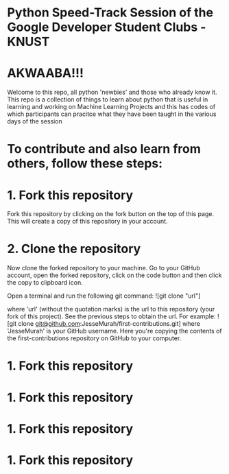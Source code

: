 # Python Speed-Track Session of the Google Developer Student Clubs - KNUST
# AKWAABA!!!
Welcome to this repo, all python 'newbies' and those who already know it.
This repo is a collection of things to learn about python that is useful in learning and working on Machine Learning Projects and this has codes of which participants can pracitce what they have been taught in the various days of the session

# To contribute and also learn from others, follow these steps:

# 1. Fork this repository
Fork this repository by clicking on the fork button on the top of this page. This will create a copy of this repository in your account.

# 2. Clone the repository
Now clone the forked repository to your machine. Go to your GitHub account, open the forked repository, click on the code button and then click the copy to clipboard icon.

Open a terminal and run the following git command:
![git clone "url"]

where 'url' (without the quotation marks) is the url to this repository (your fork of this project). See the previous steps to obtain the url.
For example:
![git clone git@github.com:JesseMurah/first-contributions.git]
where 'JesseMurah' is your GitHub username. Here you're copying the contents of the first-contributions repository on GitHub to your computer.
# 1. Fork this repository
# 1. Fork this repository
# 1. Fork this repository
# 1. Fork this repository